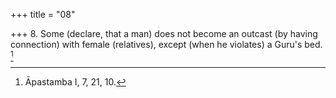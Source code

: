 +++
title = "08"

+++
8. Some (declare, that a man) does not become an outcast (by having connection) with female (relatives), except (when he violates) a Guru's bed. [^5] 


[^5]:  Āpastamba I, 7, 21, 10.
